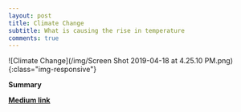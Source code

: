 ```yaml
---
layout: post
title: Climate Change
subtitle: What is causing the rise in temperature
comments: true
---
```


![Climate Change](/img/Screen Shot 2019-04-18 at 4.25.10 PM.png){:class="img-responsive"}


**Summary**

[**Medium link**](https://https://medium.com/@nicklauswinters/global-climate-change-81bf0e98478e)
